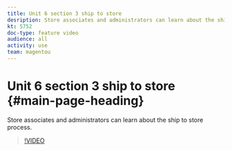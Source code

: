 ```yaml
---
title: Unit 6 section 3 ship to store
desription: Store associates and administrators can learn about the ship to store process.
kt: 5752
doc-type: feature video
audience: all
activity: use
team: magentou
---
```


# Unit 6 section 3 ship to store {#main-page-heading}

Store associates and administrators can learn about the ship to store process.

>[!VIDEO](https://video.tv.adobe.com/v/35973?quality=12&learn=on)